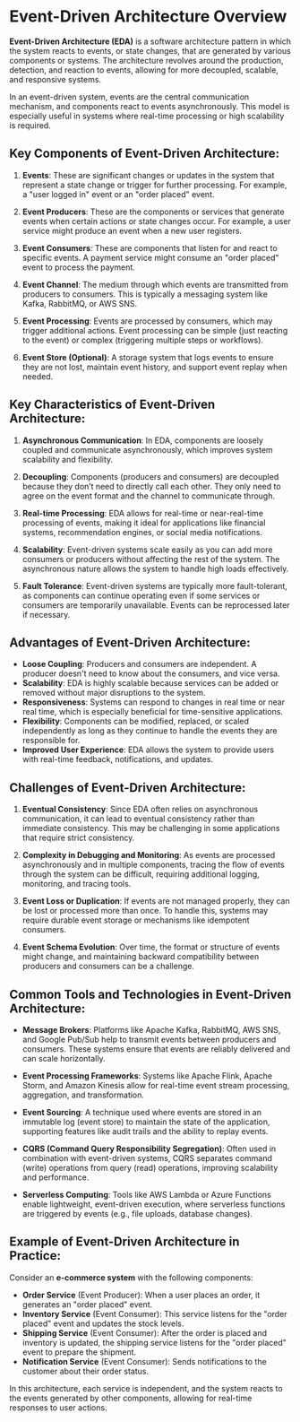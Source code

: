 # Event-Driven Architecture Overview

**Event-Driven Architecture (EDA)** is a software architecture pattern in which the system reacts to events, or state changes, that are generated by various components or systems. The architecture revolves around the production, detection, and reaction to events, allowing for more decoupled, scalable, and responsive systems.

In an event-driven system, events are the central communication mechanism, and components react to events asynchronously. This model is especially useful in systems where real-time processing or high scalability is required.

## Key Components of Event-Driven Architecture:

1. **Events**: These are significant changes or updates in the system that represent a state change or trigger for further processing. For example, a "user logged in" event or an "order placed" event.

2. **Event Producers**: These are the components or services that generate events when certain actions or state changes occur. For example, a user service might produce an event when a new user registers.

3. **Event Consumers**: These are components that listen for and react to specific events. A payment service might consume an "order placed" event to process the payment.

4. **Event Channel**: The medium through which events are transmitted from producers to consumers. This is typically a messaging system like Kafka, RabbitMQ, or AWS SNS.

5. **Event Processing**: Events are processed by consumers, which may trigger additional actions. Event processing can be simple (just reacting to the event) or complex (triggering multiple steps or workflows).

6. **Event Store (Optional)**: A storage system that logs events to ensure they are not lost, maintain event history, and support event replay when needed.

## Key Characteristics of Event-Driven Architecture:

1. **Asynchronous Communication**: In EDA, components are loosely coupled and communicate asynchronously, which improves system scalability and flexibility.

2. **Decoupling**: Components (producers and consumers) are decoupled because they don’t need to directly call each other. They only need to agree on the event format and the channel to communicate through.

3. **Real-time Processing**: EDA allows for real-time or near-real-time processing of events, making it ideal for applications like financial systems, recommendation engines, or social media notifications.

4. **Scalability**: Event-driven systems scale easily as you can add more consumers or producers without affecting the rest of the system. The asynchronous nature allows the system to handle high loads effectively.

5. **Fault Tolerance**: Event-driven systems are typically more fault-tolerant, as components can continue operating even if some services or consumers are temporarily unavailable. Events can be reprocessed later if necessary.

## Advantages of Event-Driven Architecture:

- **Loose Coupling**: Producers and consumers are independent. A producer doesn't need to know about the consumers, and vice versa.
- **Scalability**: EDA is highly scalable because services can be added or removed without major disruptions to the system.
- **Responsiveness**: Systems can respond to changes in real time or near real time, which is especially beneficial for time-sensitive applications.
- **Flexibility**: Components can be modified, replaced, or scaled independently as long as they continue to handle the events they are responsible for.
- **Improved User Experience**: EDA allows the system to provide users with real-time feedback, notifications, and updates.

## Challenges of Event-Driven Architecture:

1. **Eventual Consistency**: Since EDA often relies on asynchronous communication, it can lead to eventual consistency rather than immediate consistency. This may be challenging in some applications that require strict consistency.

2. **Complexity in Debugging and Monitoring**: As events are processed asynchronously and in multiple components, tracing the flow of events through the system can be difficult, requiring additional logging, monitoring, and tracing tools.

3. **Event Loss or Duplication**: If events are not managed properly, they can be lost or processed more than once. To handle this, systems may require durable event storage or mechanisms like idempotent consumers.

4. **Event Schema Evolution**: Over time, the format or structure of events might change, and maintaining backward compatibility between producers and consumers can be a challenge.

## Common Tools and Technologies in Event-Driven Architecture:

- **Message Brokers**: Platforms like Apache Kafka, RabbitMQ, AWS SNS, and Google Pub/Sub help to transmit events between producers and consumers. These systems ensure that events are reliably delivered and can scale horizontally.
  
- **Event Processing Frameworks**: Systems like Apache Flink, Apache Storm, and Amazon Kinesis allow for real-time event stream processing, aggregation, and transformation.

- **Event Sourcing**: A technique used where events are stored in an immutable log (event store) to maintain the state of the application, supporting features like audit trails and the ability to replay events.

- **CQRS (Command Query Responsibility Segregation)**: Often used in combination with event-driven systems, CQRS separates command (write) operations from query (read) operations, improving scalability and performance.

- **Serverless Computing**: Tools like AWS Lambda or Azure Functions enable lightweight, event-driven execution, where serverless functions are triggered by events (e.g., file uploads, database changes).

## Example of Event-Driven Architecture in Practice:

Consider an **e-commerce system** with the following components:
- **Order Service** (Event Producer): When a user places an order, it generates an "order placed" event.
- **Inventory Service** (Event Consumer): This service listens for the "order placed" event and updates the stock levels.
- **Shipping Service** (Event Consumer): After the order is placed and inventory is updated, the shipping service listens for the "order placed" event to prepare the shipment.
- **Notification Service** (Event Consumer): Sends notifications to the customer about their order status.

In this architecture, each service is independent, and the system reacts to the events generated by other components, allowing for real-time responses to user actions.

